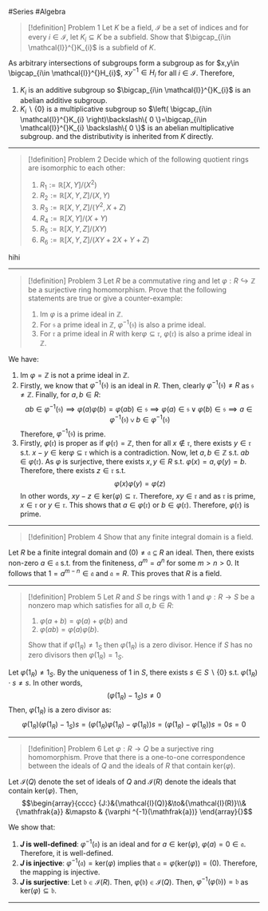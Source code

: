 #Series #Algebra 

> [!definition] Problem 1
> Let $K$ be a field, $\mathcal{I}$ be a set of indices and for every $i\in \mathcal{I}$, let $K_{i}\subseteq K$ be a subfield. Show that $\bigcap_{i\in \mathcal{I}}^{}K_{i}$ is a subfield of $K$.

As arbitrary intersections of subgroups form a subgroup as for $x,y\in \bigcap_{i\in \mathcal{I}}^{}H_{i}$, $xy^{-1}\in H_{i}$ for all $i\in \mathcal{I}$. Therefore,
1. $K_{i}$ is an additive subgroup so $\bigcap_{i\in \mathcal{I}}^{}K_{i}$ is an abelian additive subgroup.
2. $K_{i}\backslash\{ 0 \}$ is a multiplicative subgroup so $\left( \bigcap_{i\in \mathcal{I}}^{}K_{i} \right)\backslash\{ 0 \}=\bigcap_{i\in \mathcal{I}}^{}K_{i} \backslash\{ 0 \}$ is an abelian multiplicative subgroup.
and the distributivity is inherited from $K$ directly.
---
> [!definition] Problem 2
> Decide which of the following quotient rings are isomorphic to each other:
> 1. $R_{1}:=\mathbb{R}[X,Y]  / (X^{2})$
> 2. $R_{2}:=\mathbb{R}[X,Y,Z] / (X,Y)$
> 3. $R_{3}:=\mathbb{R}[X,Y,Z]/(Y^{2},X+Z)$
> 4. $R_{4}:=\mathbb{R}[X,Y] / (X+Y)$
> 5. $R_{5}:= \mathbb{R}[X,Y,Z] / (XY)$
> 6. $R_{6}:=\mathbb{R}[X,Y,Z] / (XY+2X+Y+Z)$

hihi

---
> [!definition] Problem 3
> Let $R$ be a commutative ring and let $\varphi:R\hookrightarrow \mathbb{Z}$ be a surjective ring homomorphism. Prove that the following statements are true or give a counter-example:
> 1. $\text{Im }\varphi$ is a prime ideal in $\mathbb{Z}$.
> 2. For $\mathfrak{s}$ a prime ideal in $\mathbb{Z}$, $\varphi ^{-1}(\mathfrak{s})$ is also a prime ideal.
> 3. For $\mathfrak{r}$ a prime ideal in $R$ with $\text{ker}\varphi \subseteq \mathfrak{r}$, $\varphi(\mathfrak{r})$ is also a prime ideal in $\mathbb{Z}$.

We have:
1. $\text{Im }\varphi=\mathbb{Z}$ is not a prime ideal in $\mathbb{Z}$.
2. Firstly, we know that $\varphi ^{-1}(\mathfrak{s})$ is an ideal in $R$. Then, clearly $\varphi ^{-1}(\mathfrak{s})\neq R$ as $\mathfrak{s}\neq \mathbb{Z}$. Finally, for $a,b\in R$: $$ab\in \varphi ^{-1}(\mathfrak{s})\implies\varphi(a)\varphi(b)=\varphi(ab)\in \mathfrak{s}\implies\varphi(a)\in \mathfrak{s}\lor\varphi(b)\in \mathfrak{s}\implies a\in \varphi ^{-1}(\mathfrak{s})\lor b\in \varphi ^{-1}(\mathfrak{s})$$Therefore, $\varphi ^{-1}(\mathfrak{s})$ is prime.
3. Firstly, $\varphi(\mathfrak{r})$ is proper as if $\varphi(\mathfrak{r})=\mathbb{Z}$, then for all $x\notin\mathfrak{r}$, there exists $y\in \mathfrak{r}$ s.t. $x-y\in \text{ker}\varphi \subseteq \mathfrak{r}$ which is a contradiction. Now, let $a,b\in \mathbb{Z}$ s.t. $ab\in \varphi(\mathfrak{r})$. As $\varphi$ is surjective, there exists $x,y\in R$ s.t. $\varphi(x)=a,\varphi(y)=b$. Therefore, there exists $z\in \mathfrak{r}$ s.t. $$\varphi(x)\varphi(y)=\varphi(z)$$In other words, $xy-z\in \text{ker}(\varphi)\subseteq \mathfrak{r}$. Therefore, $xy\in \mathfrak{r}$ and as $\mathfrak{r}$ is prime, $x\in \mathfrak{r}$ or $y\in \mathfrak{r}$. This shows that $a\in \varphi(\mathfrak{r})$ or $b\in \varphi(\mathfrak{r})$. Therefore, $\varphi(\mathfrak{r})$ is prime.
---
> [!definition] Problem 4
> Show that any finite integral domain is a field.

Let $R$ be a finite integral domain and $(0)\neq\mathfrak{a}\subseteq R$ an ideal. Then, there exists non-zero $a\in \mathfrak{a}$ s.t. from the finiteness, $a^m=a^n$ for some $m>n>0$. It follows that $1=a^{m-n}\in \mathfrak{a}$ and $\mathfrak{a}=R$. This proves that $R$ is a field.

---
> [!definition] Problem 5
> Let $R$ and $S$ be rings with $1$ and $\varphi:R\to S$ be a nonzero map which satisfies for all $a,b\in R$:
> 1. $\varphi(a+b)=\varphi(a)+\varphi(b)$ and 
> 2. $\varphi(ab)=\varphi(a)\varphi (b)$. 
> 
> Show that if $\varphi(1_{R})\neq 1_{S}$ then $\varphi(1_{R})$ is a zero divisor. Hence if $S$ has no zero divisors then $\varphi(1_{R})=1_{S}$.

Let $\varphi(1_{R})\neq 1_{S}$. By the uniqueness of $1$ in $S$, there exists $s\in S\backslash\{ 0 \}$ s.t. $\varphi(1_{R})\cdot s\neq s$. In other words, $$(\varphi(1_{R})-1_{S})s\neq 0$$Then, $\varphi(1_{R})$ is a zero divisor as: $$\varphi(1_{R})(\varphi(1_{R})-1_{S})s=(\varphi(1_{R})\varphi(1_{R})-\varphi(1_{R}))s=(\varphi(1_{R})-\varphi(1_{R}))s=0s=0$$

---
> [!definition] Problem 6
> Let $\varphi:R\to Q$ be a surjective ring homomorphism. Prove that there is a one-to-one correspondence between the ideals of $Q$ and the ideals of $R$ that contain $\text{ker}(\varphi)$.

Let $\mathcal{I}(Q)$ denote the set of ideals of $Q$ and $\mathcal{I}(R)$ denote the ideals that contain $\text{ker}(\varphi)$. Then, $$\begin{array}{cccc} {J:}&{\mathcal{I}(Q)}&\to&{\mathcal{I}(R)}\\&{\mathfrak{a}} &\mapsto & {\varphi ^{-1}(\mathfrak{a})} \end{array}{}$$

We show that:
1. **$J$ is well-defined**:
   $\varphi ^{-1}(\mathfrak{a})$ is an ideal and for $a\in \text{ker}(\varphi)$, $\varphi(a)=0\in \mathfrak{a}$. Therefore, it is well-defined.
2. **$J$ is injective**:
   $\varphi ^{-1}(\mathfrak{a})=\text{ker}(\varphi)$ implies that $\mathfrak{a}=\varphi(\text{ker}(\varphi))=(0)$. Therefore, the mapping is injective. 
3. **$J$ is surjective**:
   Let $\mathfrak{b}\in \mathcal{I}(R)$. Then, $\varphi(\mathfrak{b})\in \mathcal{I}(Q)$. Then, $\varphi ^{-1}(\varphi(\mathfrak{b}))=\mathfrak{b}$ as $\text{ker}(\varphi)\subseteq \mathfrak{b}$. 
---
   

